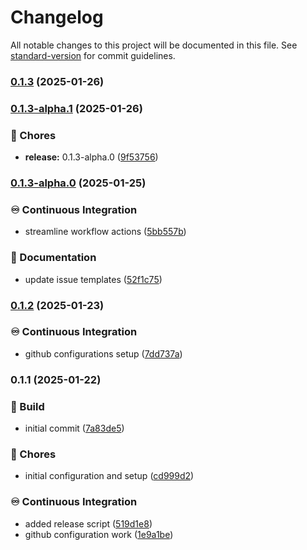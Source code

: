 # Changelog

All notable changes to this project will be documented in this file. See [standard-version](https://github.com/conventional-changelog/standard-version) for commit guidelines.

### [0.1.3](https://github.com/liviasoft/logistics-support/compare/v0.1.3-alpha.1...v0.1.3) (2025-01-26)

### [0.1.3-alpha.1](https://github.com/liviasoft/logistics-support/compare/v0.1.3-alpha.0...v0.1.3-alpha.1) (2025-01-26)


### 🚚 Chores

* **release:** 0.1.3-alpha.0 ([9f53756](https://github.com/liviasoft/logistics-support/commits/9f537564aa0cb21a0fd50fe5b272328b146fa844))

### [0.1.3-alpha.0](https://github.com/liviasoft/logistics-support/compare/v0.1.2...v0.1.3-alpha.0) (2025-01-25)


### ♾️ Continuous Integration

* streamline workflow actions ([5bb557b](https://github.com/liviasoft/logistics-support/commits/5bb557be4f3ab384b2d1cc68387e1a76ab14e2e9))


### 📝 Documentation

* update issue templates ([52f1c75](https://github.com/liviasoft/logistics-support/commits/52f1c75045851335849b277a9cea3d9af72af812))

### [0.1.2](https://github.com/liviasoft/logistics-support/compare/v0.1.1...v0.1.2) (2025-01-23)


### ♾️ Continuous Integration

* github configurations setup ([7dd737a](https://github.com/liviasoft/logistics-support/commits/7dd737a58d6603e1ee343d4c8a5155f528ebe1ed))

### 0.1.1 (2025-01-22)


### 🚧 Build

* initial commit ([7a83de5](https://github.com/liviasoft/logistics-support/commits/7a83de5f93413bd2589b085432ebe1625fc291ae))


### 🚚 Chores

* initial configuration and setup ([cd999d2](https://github.com/liviasoft/logistics-support/commits/cd999d2111d466aed42f605ed92aead61feb4427))


### ♾️ Continuous Integration

* added release script ([519d1e8](https://github.com/liviasoft/logistics-support/commits/519d1e83cb4299d457a97cb133ffe4b19585e88b))
* github configuration work ([1e9a1be](https://github.com/liviasoft/logistics-support/commits/1e9a1be615db240888f952334a782e7abc803c15))
